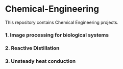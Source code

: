 Chemical-Engineering
====================

This repository contains Chemical Engineering projects.

### 1. Image processing for biological systems
### 2. Reactive Distillation
### 3. Unsteady heat conduction

